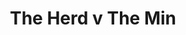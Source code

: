 ---
year: "2013"
serialNumber: "0428" 
game: "The Herd"
title: "The Herd v The Min"
gameLocation: ""
gameDate: ""
result: ""
resultType: ""
type: "game"
---
